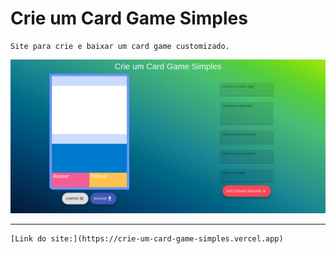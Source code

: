 # Crie um Card Game Simples

```
Site para crie e baixar um card game customizado.
```
![Primeira versão](./images/first-version.png)

******
```
[Link do site:](https://crie-um-card-game-simples.vercel.app)
```